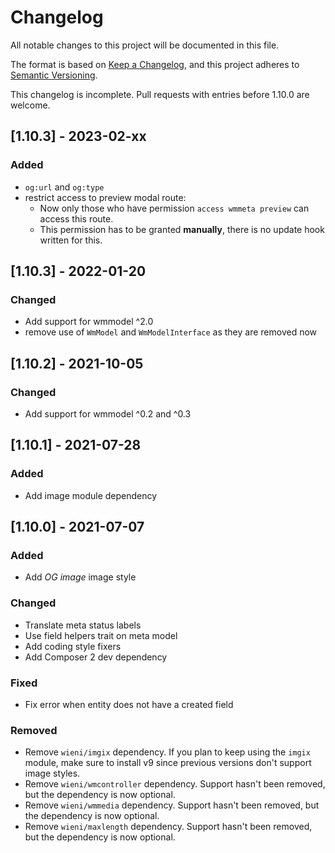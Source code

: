 # Changelog
All notable changes to this project will be documented in this file.

The format is based on [Keep a Changelog](https://keepachangelog.com/en/1.0.0/),
and this project adheres to [Semantic Versioning](https://semver.org/spec/v2.0.0.html).

This changelog is incomplete. Pull requests with entries before 1.10.0
are welcome.

## [1.10.3] - 2023-02-xx
### Added 
- `og:url` and `og:type`
- restrict access to preview modal route: 
  - Now only those who have permission `access wmmeta preview` can access this route.
  - This permission has to be granted **manually**, there is no update hook written for this.

## [1.10.3] - 2022-01-20
### Changed
- Add support for wmmodel ^2.0
- remove use of `WmModel` and `WmModelInterface` as they are removed now

## [1.10.2] - 2021-10-05
### Changed
- Add support for wmmodel ^0.2 and ^0.3

## [1.10.1] - 2021-07-28
### Added
- Add image module dependency

## [1.10.0] - 2021-07-07
### Added
- Add _OG image_ image style

### Changed
- Translate meta status labels
- Use field helpers trait on meta model
- Add coding style fixers
- Add Composer 2 dev dependency

### Fixed
- Fix error when entity does not have a created field

### Removed
- Remove `wieni/imgix` dependency. If you plan to keep using the `imgix` module, make sure to install v9 since previous 
  versions don't support image styles.
- Remove `wieni/wmcontroller` dependency. Support hasn't been removed, but the dependency is now optional.
- Remove `wieni/wmmedia` dependency. Support hasn't been removed, but the dependency is now optional.
- Remove `wieni/maxlength` dependency. Support hasn't been removed, but the dependency is now optional.

